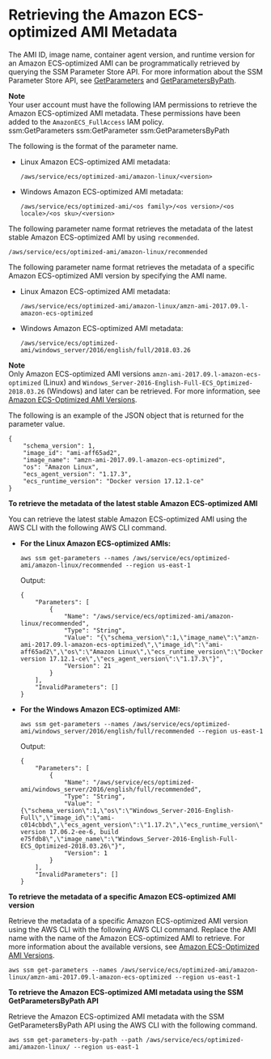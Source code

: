 # Retrieving the Amazon ECS\-optimized AMI Metadata<a name="retrieve-ecs-optimized_AMI"></a>

The AMI ID, image name, container agent version, and runtime version for an Amazon ECS\-optimized AMI can be programmatically retrieved by querying the SSM Parameter Store API\. For more information about the SSM Parameter Store API, see [GetParameters](http://docs.aws.amazon.com/systems-manager/latest/APIReference/API_GetParameters.html) and [GetParametersByPath](http://docs.aws.amazon.com/systems-manager/latest/APIReference/API_GetParametersByPath.html)\.

**Note**  
Your user account must have the following IAM permissions to retrieve the Amazon ECS\-optimized AMI metadata\. These permissions have been added to the `AmazonECS_FullAccess` IAM policy\.  
ssm:GetParameters
ssm:GetParameter
ssm:GetParametersByPath

The following is the format of the parameter name\.
+ Linux Amazon ECS\-optimized AMI metadata:

  ```
  /aws/service/ecs/optimized-ami/amazon-linux/<version>
  ```
+ Windows Amazon ECS\-optimized AMI metadata:

  ```
  /aws/service/ecs/optimized-ami/<os family>/<os version>/<os locale>/<os sku>/<version>
  ```

The following parameter name format retrieves the metadata of the latest stable Amazon ECS\-optimized AMI by using `recommended`\.

```
/aws/service/ecs/optimized-ami/amazon-linux/recommended
```

The following parameter name format retrieves the metadata of a specific Amazon ECS\-optimized AMI version by specifying the AMI name\.
+ Linux Amazon ECS\-optimized AMI metadata:

  ```
  /aws/service/ecs/optimized-ami/amazon-linux/amzn-ami-2017.09.l-amazon-ecs-optimized
  ```
+ Windows Amazon ECS\-optimized AMI metadata:

  ```
  /aws/service/ecs/optimized-ami/windows_server/2016/english/full/2018.03.26
  ```

**Note**  
Only Amazon ECS\-optimized AMI versions `amzn-ami-2017.09.l-amazon-ecs-optimized` \(Linux\) and `Windows_Server-2016-English-Full-ECS_Optimized-2018.03.26` \(Windows\) and later can be retrieved\. For more information, see [Amazon ECS\-Optimized AMI Versions](ecs-ami-versions.md)\.

The following is an example of the JSON object that is returned for the parameter value\.

```
{
    "schema_version": 1,
    "image_id": "ami-aff65ad2",
    "image_name": "amzn-ami-2017.09.l-amazon-ecs-optimized",
    "os": "Amazon Linux",
    "ecs_agent_version": "1.17.3",
    "ecs_runtime_version": "Docker version 17.12.1-ce"
}
```

**To retrieve the metadata of the latest stable Amazon ECS\-optimized AMI**

You can retrieve the latest stable Amazon ECS\-optimized AMI using the AWS CLI with the following AWS CLI command\.
+ **For the Linux Amazon ECS\-optimized AMIs:**

  ```
  aws ssm get-parameters --names /aws/service/ecs/optimized-ami/amazon-linux/recommended --region us-east-1
  ```

  Output:

  ```
  {
      "Parameters": [
          {
              "Name": "/aws/service/ecs/optimized-ami/amazon-linux/recommended",
              "Type": "String",
              "Value": "{\"schema_version\":1,\"image_name\":\"amzn-ami-2017.09.l-amazon-ecs-optimized\",\"image_id\":\"ami-aff65ad2\",\"os\":\"Amazon Linux\",\"ecs_runtime_version\":\"Docker version 17.12.1-ce\",\"ecs_agent_version\":\"1.17.3\"}",
              "Version": 21
          }
      ],
      "InvalidParameters": []
  }
  ```
+ **For the Windows Amazon ECS\-optimized AMI:**

  ```
  aws ssm get-parameters --names /aws/service/ecs/optimized-ami/windows_server/2016/english/full/recommended --region us-east-1
  ```

  Output:

  ```
  {
      "Parameters": [
          {
              "Name": "/aws/service/ecs/optimized-ami/windows_server/2016/english/full/recommended",
              "Type": "String",
              "Value": "{\"schema_version\":1,\"os\":\"Windows_Server-2016-English-Full\",\"image_id\":\"ami-c014cbbd\",\"ecs_agent_version\":\"1.17.2\",\"ecs_runtime_version\":\"Docker version 17.06.2-ee-6, build e75fdb8\",\"image_name\":\"Windows_Server-2016-English-Full-ECS_Optimized-2018.03.26\"}",
              "Version": 1
          }
      ],
      "InvalidParameters": []
  }
  ```

**To retrieve the metadata of a specific Amazon ECS\-optimized AMI version**

Retrieve the metadata of a specific Amazon ECS\-optimized AMI version using the AWS CLI with the following AWS CLI command\. Replace the AMI name with the name of the Amazon ECS\-optimized AMI to retrieve\. For more information about the available versions, see [Amazon ECS\-Optimized AMI Versions](ecs-ami-versions.md)\.

```
aws ssm get-parameters --names /aws/service/ecs/optimized-ami/amazon-linux/amzn-ami-2017.09.l-amazon-ecs-optimized --region us-east-1
```

**To retrieve the Amazon ECS\-optimized AMI metadata using the SSM GetParametersByPath API**

Retrieve the Amazon ECS\-optimized AMI metadata with the SSM GetParametersByPath API using the AWS CLI with the following command\.

```
aws ssm get-parameters-by-path --path /aws/service/ecs/optimized-ami/amazon-linux/ --region us-east-1
```
